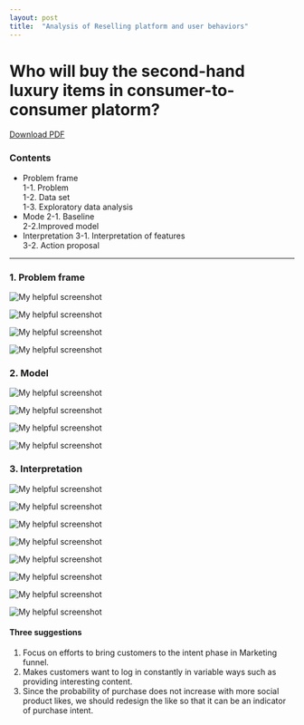 ```yaml
---
layout: post
title:  "Analysis of Reselling platform and user behaviors"
---
```


# Who will buy the second-hand luxury items in consumer-to-consumer platorm?

[Download PDF](/assets/CodeStatesSection2/E-commerce_C2C_reselling(Eng).pdf)


### Contents

- Problem frame </br>
  1-1. Problem </br>
  1-2. Data set </br>
  1-3. Exploratory data analysis </br>
- Mode
  2-1. Baseline </br>
  2-2.Improved model </br>
- Interpretation
  3-1. Interpretation of features </br>
  3-2. Action proposal </br>

---


### 1. Problem frame

![My helpful screenshot](/assets/CodeStatesSection2/슬라이드4.JPG)

![My helpful screenshot](/assets/CodeStatesSection2/슬라이드5.JPG)

![My helpful screenshot](/assets/CodeStatesSection2/슬라이드6.JPG)

![My helpful screenshot](/assets/CodeStatesSection2/슬라이드7.JPG)



### 2. Model

![My helpful screenshot](/assets/CodeStatesSection2/슬라이드9.JPG)

![My helpful screenshot](/assets/CodeStatesSection2/슬라이드10.JPG)

![My helpful screenshot](/assets/CodeStatesSection2/슬라이드11.JPG)

![My helpful screenshot](/assets/CodeStatesSection2/슬라이드12.JPG)




### 3. Interpretation

![My helpful screenshot](/assets/CodeStatesSection2/슬라이드14.JPG)

![My helpful screenshot](/assets/CodeStatesSection2/슬라이드15.JPG)

![My helpful screenshot](/assets/CodeStatesSection2/슬라이드16.JPG)

![My helpful screenshot](/assets/CodeStatesSection2/슬라이드17.JPG)

![My helpful screenshot](/assets/CodeStatesSection2/슬라이드18.JPG)

![My helpful screenshot](/assets/CodeStatesSection2/슬라이드19.JPG)

![My helpful screenshot](/assets/CodeStatesSection2/슬라이드20.JPG)

![My helpful screenshot](/assets/CodeStatesSection2/슬라이드21.JPG)



#### Three suggestions
1. Focus on efforts to bring customers to the intent phase in Marketing funnel. </br>
2. Makes customers want to log in constantly in variable ways such as providing interesting content. </br>
3. Since the probability of purchase does not increase with more social product likes, we should redesign the like so that it can be an indicator of purchase intent. </br>



